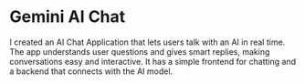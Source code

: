 # Gemini AI Chat
I created an AI Chat Application that lets users talk with an AI in real time. The app understands user questions and gives smart replies, making conversations easy and interactive. It has a simple frontend for chatting and a backend that connects with the AI model.

